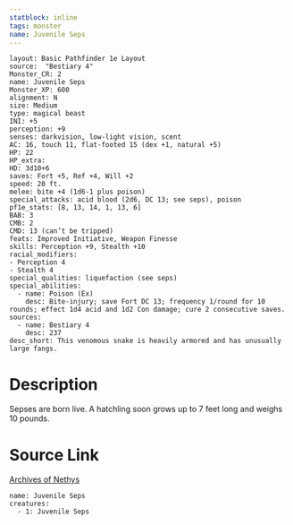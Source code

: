 ```yaml
---
statblock: inline
tags: monster
name: Juvenile Seps
---
```

```statblock
layout: Basic Pathfinder 1e Layout
source:  "Bestiary 4"
Monster_CR: 2
name: Juvenile Seps
Monster_XP: 600
alignment: N
size: Medium
type: magical beast
INI: +5
perception: +9
senses: darkvision, low-light vision, scent
AC: 16, touch 11, flat-footed 15 (dex +1, natural +5)
HP: 22
HP_extra: 
HD: 3d10+6
saves: Fort +5, Ref +4, Will +2
speed: 20 ft.
melee: bite +4 (1d6-1 plus poison)
special_attacks: acid blood (2d6, DC 13; see seps), poison
pf1e_stats: [8, 13, 14, 1, 13, 6]
BAB: 3
CMB: 2
CMD: 13 (can’t be tripped)
feats: Improved Initiative, Weapon Finesse
skills: Perception +9, Stealth +10
racial_modifiers:
- Perception 4
- Stealth 4
special_qualities: liquefaction (see seps)
special_abilities:
  - name: Poison (Ex)
    desc: Bite-injury; save Fort DC 13; frequency 1/round for 10 rounds; effect 1d4 acid and 1d2 Con damage; cure 2 consecutive saves.
sources:
  - name: Bestiary 4
    desc: 237
desc_short: This venomous snake is heavily armored and has unusually large fangs.
```
# Description
Sepses are born live. A hatchling soon grows up to 7 feet long and weighs 10 pounds.
# Source Link
[Archives of Nethys](https://aonprd.com/MonsterDisplay.aspx?ItemName=Juvenile%20Seps)
```encounter-table
name: Juvenile Seps
creatures:
  - 1: Juvenile Seps
```
